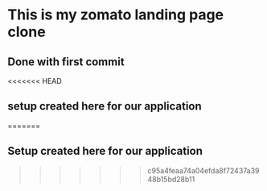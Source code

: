 # This is my zomato landing page clone
## Done with first commit
<<<<<<< HEAD
## setup created here for our application
=======
## Setup created here for our application
>>>>>>> c95a4feaa74a04efda8f72437a3948b15bd28b11
